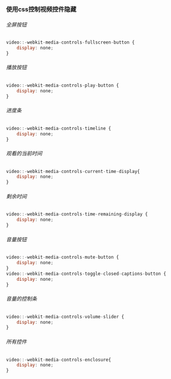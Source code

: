 ### 使用css控制视频控件隐藏

###### 全屏按钮
```js
video::-webkit-media-controls-fullscreen-button {
    display: none;
}
```
###### 播放按钮
```js
video::-webkit-media-controls-play-button {
    display: none;
}
```
###### 进度条
```js
video::-webkit-media-controls-timeline {
    display: none;
}
```
###### 观看的当前时间
```js
video::-webkit-media-controls-current-time-display{
    display: none;           
}
```
###### 剩余时间
```js
video::-webkit-media-controls-time-remaining-display {
    display: none;           
}
```
###### 音量按钮
```js
video::-webkit-media-controls-mute-button {
    display: none;           
}
video::-webkit-media-controls-toggle-closed-captions-button {
    display: none;           
}
``` 
###### 音量的控制条
```js
video::-webkit-media-controls-volume-slider {
    display: none;           
}
```
###### 所有控件
```js 
video::-webkit-media-controls-enclosure{
    display: none;
}
```

